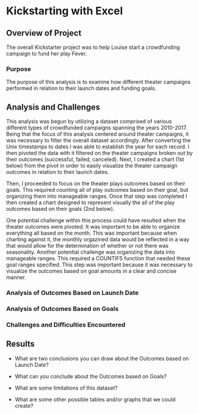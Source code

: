 # Kickstarting with Excel

## Overview of Project

The overall Kickstarter project was to help Louise start a crowdfunding campaign to fund her play Fever.

### Purpose

The purpose of this analysis is to examine how different theater campaigns performed in relation to their launch dates and funding goals.

## Analysis and Challenges

This analysis was begun by utilizing a dataset comprised of various different types of crowdfunded campaigns spanning the years 2010-2017. Being that the focus of this analysis centered around theater campaigns, it was necessary to filter the overall dataset accordingly. After converting the Unix timestamps to dates I was able to establish the year for each record. I then pivoted the data with it filtered on the theater campaigns broken out by their outcomes (successful, failed, canceled). Next, I created a chart (1st below) from the pivot in order to easily visualize the theater campaign outcomes in relation to their launch dates. 

Then, I proceeded to focus on the theater plays outcomes based on their goals. This required counting all of play outcomes based on their goal, but organizing them into manageable ranges. Once that step was completed I then created a chart designed to represent visually the all of the play outcomes based on their goals (2nd below).

One potential challenge within this process could have resulted when the theater outcomes were pivoted. It was important to be able to organize everything all based on the month. This was important because when charting against it, the monthly orgazined data would be reflected in a way that would allow for the determination of whether or not there was seasonality. Another potential challenge was organizing the data into manageable ranges. This required a COUNTIFS function that needed these goal ranges specified. This step was important because it was necessary to visualize the outcomes based on goal amounts in a clear and concise manner.

### Analysis of Outcomes Based on Launch Date

### Analysis of Outcomes Based on Goals

### Challenges and Difficulties Encountered

## Results

- What are two conclusions you can draw about the Outcomes based on Launch Date?

- What can you conclude about the Outcomes based on Goals?

- What are some limitations of this dataset?

- What are some other possible tables and/or graphs that we could create?

